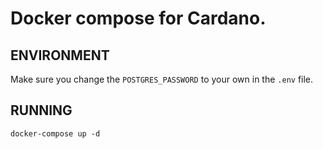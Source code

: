 # Docker compose for Cardano.

## ENVIRONMENT

Make sure you change the `POSTGRES_PASSWORD` to your own in the `.env` file.

## RUNNING

`docker-compose up -d`
